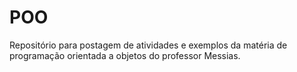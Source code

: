 # POO
Repositório para postagem de atividades e exemplos da matéria de programação orientada a objetos do professor Messias.
